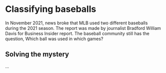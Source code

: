 # Classifying baseballs

In November 2021, news broke that MLB used two different baseballs during the 2021 season. 
The report was made by journalist Bradford William Davis for Business Insider report.
The baseball community still has the question, Which ball was used in which games?

## Solving the mystery
...